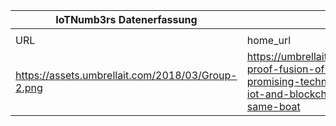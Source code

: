 |IoTNumb3rs Datenerfassung|||||||||||
| ---- | ---- | ---- | ---- | ---- | ---- | ---- | ---- | ---- | ---- | ---- |
||||||||||||
|URL|home_url|filename|device_class|device_count|market_class|market_volume|prognosis_year|publication_year|authorship_class|Dropbox folder|
|https://assets.umbrellait.com/2018/03/Group-2.png|https://umbrellait.com/future-proof-fusion-of-the-most-promising-technologies-ai-iot-and-blockchain-in-the-same-boat|file4_Group-2.png||||||||Pattoho/20181126-1801|
